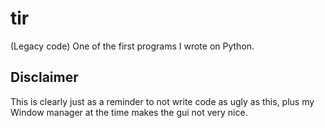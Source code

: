 # tir
(Legacy code) One of the first programs I wrote on Python.


## Disclaimer

This is clearly just as a reminder to not write code as ugly as this, plus my Window manager at the time makes the gui not very nice.  
